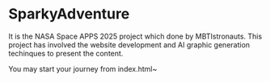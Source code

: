 # SparkyAdventure
It is the NASA Space APPS 2025 project which done by MBTIstronauts. This project has involved the website development and AI graphic generation techinques to present the content.

You may start your journey from index.html~
